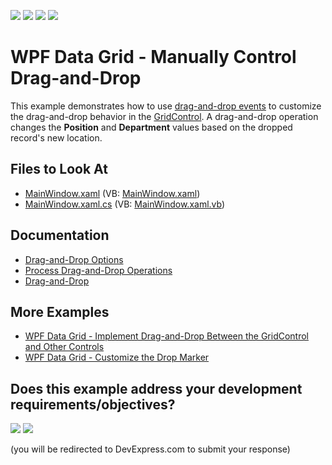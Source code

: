 <!-- default badges list -->
![](https://img.shields.io/endpoint?url=https://codecentral.devexpress.com/api/v1/VersionRange/128651902/21.1.5%2B)
[![](https://img.shields.io/badge/Open_in_DevExpress_Support_Center-FF7200?style=flat-square&logo=DevExpress&logoColor=white)](https://supportcenter.devexpress.com/ticket/details/E3921)
[![](https://img.shields.io/badge/📖_How_to_use_DevExpress_Examples-e9f6fc?style=flat-square)](https://docs.devexpress.com/GeneralInformation/403183)
[![](https://img.shields.io/badge/💬_Leave_Feedback-feecdd?style=flat-square)](#does-this-example-address-your-development-requirementsobjectives)
<!-- default badges end -->

# WPF Data Grid - Manually Control Drag-and-Drop

This example demonstrates how to use [drag-and-drop events](https://docs.devexpress.com/WPF/119241/controls-and-libraries/data-grid/drag-and-drop/drag-and-drop-options) to customize the drag-and-drop behavior in the [GridControl](https://docs.devexpress.com/WPF/DevExpress.Xpf.Grid.GridControl).
A drag-and-drop operation changes the **Position** and **Department** values based on the dropped record's new location.

<!-- default file list -->

## Files to Look At

* [MainWindow.xaml](./CS/MainWindow.xaml) (VB: [MainWindow.xaml](./VB/MainWindow.xaml))
* [MainWindow.xaml.cs](./CS/MainWindow.xaml.cs) (VB: [MainWindow.xaml.vb](./VB/MainWindow.xaml.vb))

<!-- default file list end -->

## Documentation

* [Drag-and-Drop Options](https://docs.devexpress.com/WPF/119241/controls-and-libraries/data-grid/drag-and-drop/drag-and-drop-options)
* [Process Drag-and-Drop Operations](https://docs.devexpress.com/WPF/400431/controls-and-libraries/data-grid/drag-and-drop/process-drag-and-drop-operations)
* [Drag-and-Drop](http://docs.devexpress.com/WPF/11346/controls-and-libraries/data-grid/drag-and-drop)

## More Examples

* [WPF Data Grid - Implement Drag-and-Drop Between the GridControl and Other Controls](https://github.com/DevExpress-Examples/how-to-implement-drag-and-drop-between-the-gridcontrol-and-other-controls-t566741)
* [WPF Data Grid - Customize the Drop Marker](https://github.com/DevExpress-Examples/how-to-customize-drop-marker-t568780)
<!-- feedback -->
## Does this example address your development requirements/objectives?

[<img src="https://www.devexpress.com/support/examples/i/yes-button.svg"/>](https://www.devexpress.com/support/examples/survey.xml?utm_source=github&utm_campaign=how-to-manually-control-drag-and-drop-in-the-gridcontrol-e3921&~~~was_helpful=yes) [<img src="https://www.devexpress.com/support/examples/i/no-button.svg"/>](https://www.devexpress.com/support/examples/survey.xml?utm_source=github&utm_campaign=how-to-manually-control-drag-and-drop-in-the-gridcontrol-e3921&~~~was_helpful=no)

(you will be redirected to DevExpress.com to submit your response)
<!-- feedback end -->
